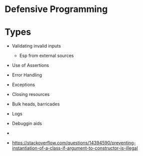# Defensive Programming

# Types

- Validating invalid inputs
  - Esp from external sources
- Use of Assertions
- Error Handling
- Exceptions
- Closing resources
- Bulk heads, barricades
- Logs
- Debuggin aids
-




- https://stackoverflow.com/questions/14394590/preventing-instantiation-of-a-class-if-argument-to-constructor-is-illegal
